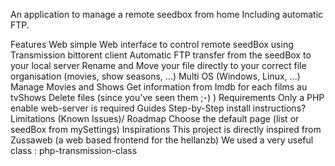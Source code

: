 An application to manage a remote seedbox from home Including automatic FTP.

Features
Web simple Web interface to control remote seedBox using Transmission bittorent client
Automatic FTP transfer from the seedBox to your local server
Rename and Move your file directly to your correct file organisation (movies, show seasons, ...)
Multi OS (Windows, Linux, ...)
Manage Movies and Shows
Get information from Imdb for each films au tvShows
Delete files (since you've seen them ;-) )
Requirements
Only a PHP enable web-server is required
Guides
Step-by-Step install instructions?
Limitations (Known Issues)/ Roadmap
Choose the default page (list or seedBox from mySettings)
Inspirations
This project is directly inspired from Zussaweb (a web based frontend for the hellanzb)
We used a very useful class : php-transmission-class
